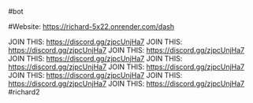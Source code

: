 #bot

#Website: https://richard-5x22.onrender.com/dash

JOIN THIS: https://discord.gg/zjpcUnjHa7
JOIN THIS: https://discord.gg/zjpcUnjHa7
JOIN THIS: https://discord.gg/zjpcUnjHa7
JOIN THIS: https://discord.gg/zjpcUnjHa7
JOIN THIS: https://discord.gg/zjpcUnjHa7
JOIN THIS: https://discord.gg/zjpcUnjHa7
JOIN THIS: https://discord.gg/zjpcUnjHa7
JOIN THIS: https://discord.gg/zjpcUnjHa7
JOIN THIS: https://discord.gg/zjpcUnjHa7
#richard2